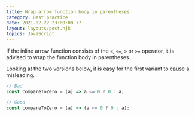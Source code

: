 ```yaml
---
title: Wrap arrow function body in parentheses
category: Best practice
date: 2021-02-22 23:00:00 +7
layout: layouts/post.njk
topics: JavaScript
---
```


If the inline arrow function consists of the `<`, `<=`, `>` or `>=` operator, it is advised to wrap the function body in parentheses.

Looking at the two versions below, it is easy for the first variant to cause a misleading.

```js
// Bad
const compareToZero = (a) => a <= 0 ? 0 : a;

// Good
const compareToZero = (a) => (a <= 0 ? 0 : a);
```
